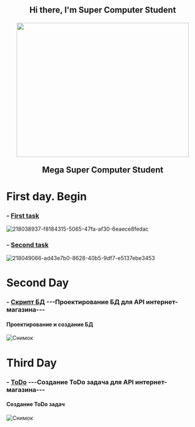 <div align="center">
<h2 align="center">Hi there, I'm Super Computer Student</a>
  <p align="center">
    <img width="450" height="350" src="https://media3.giphy.com/media/IYZyJmO6YNqaQ/200.webp?cid=ecf05e47nht2fvlyjdmaffwqhk2e7s6bggg5thb7lm3fxs3u&rid=200.webp&ct=g">
  </p>
<p> Mega Super Computer Student</p></a>
</div>

# First day. Begin
  ### - [First task](https://github.com/ValentinPisarevskiy/Practice/blob/main/First_task/First_task/Controllers/WeatherForecastController.cs)<br>
  ![218038937-f8184315-5065-47fa-af30-6eaece8fedac](https://user-images.githubusercontent.com/126852668/222668538-27405836-80fc-4b1a-a144-4c09b6a5a538.png)
  ### - [Second task](https://github.com/ValentinPisarevskiy/Practice/tree/main/Second_task/First_task/Controllers)<br>
  ![218049066-ad43e7b0-8628-40b5-9df7-e5137ebe3453](https://user-images.githubusercontent.com/126852668/222668557-60ce8f77-b70f-460c-946f-0a94d31a0124.png)
# Second Day
  ### - [Скрипт БД](https://github.com/ValentinPisarevskiy/Practice/blob/main/ShopDBApi.sql) ---Проектирование БД для API интернет-магазина--- <br> 
  #### Проектирование и создание БД
  ![Снимок](https://user-images.githubusercontent.com/126852668/222654017-008deded-8b76-4ae7-8b79-e3fbf3879f8f.PNG)
# Third Day
  ### - [ToDo](https://github.com/users/ValentinPisarevskiy/projects/1/views/1) ---Создание ToDo задача для API интернет-магазина--- <br>
  #### Создание ToDo задач
  ![Снимок](https://user-images.githubusercontent.com/126852668/222674991-8a021b76-d7a8-43d7-9ca6-a08676633ff2.png)

